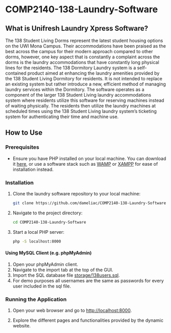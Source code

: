 # COMP2140-138-Laundry-Software

## What is Unifresh Laundry Xpress Software?


The 138 Student Living Dorms represent the latest student housing options on the UWI Mona Campus. Their accommodations have been praised as the best across the campus for their modern approach compared to other dorms, however, one key aspect that is constantly a complaint across the dorms is the laundry accommodations that have constantly long physical lines for the residents. The 138 Dormitory Laundry system is a self-contained product aimed at enhancing the laundry amenities provided by the 138 Student Living Dormitory for residents. It is not intended to replace an existing system but rather introduce a new, efficient method of managing laundry services within the Dormitory. The software operates as a component of the larger 138 Student Living laundry accommodations system where residents utilize this software for reserving machines instead of waiting physically. The residents then utilize the laundry machines at scheduled times using the 138 Student Living laundry system’s ticketing system for authenticating their time and machine use.

## How to Use

### Prerequisites
- Ensure you have PHP installed on your local machine. You can download it [here](https://www.php.net/downloads.php), or use a software stack such as [WAMP](https://www.wampserver.com/en) or [XAMPP](https://www.apachefriends.org) for ease of installation instead.

### Installation
1. Clone the laundry software repository to your local machine:

    ```bash
    git clone https://github.com/dameliac/COMP2140-138-Laundry-Software.git
    ```

2. Navigate to the project directory:

    ```bash
    cd COMP2140-138-Laundry-Software
    ```

3. Start a local PHP server:

    ```bash
    php -S localhost:8000
    ```

#### Using MySQL Client (e.g. phpMyAdmin)
1. Open your phpMyAdmin client.
2. Navigate to the import tab at the top of the GUI.
3. Import the SQL database file [storage/138users.sql](storage/138users.sql).
4. For demo purposes all usernames are the same as passwords for every user included in the sql file.

### Running the Application
1. Open your web browser and go to [http://localhost:8000](http://localhost:8000).

2. Explore the different pages and functionalities provided by the dynamic website.

